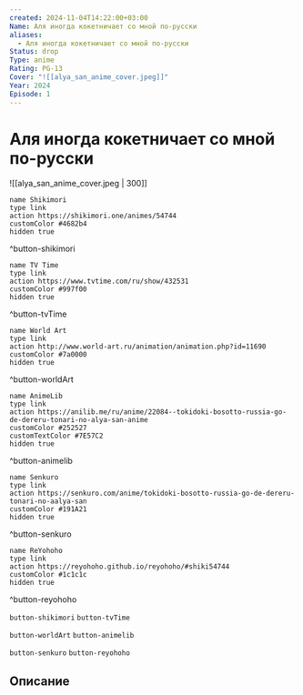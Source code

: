 ```yaml
---
created: 2024-11-04T14:22:00+03:00
Name: Аля иногда кокетничает со мной по-русски
aliases:
  - Аля иногда кокетничает со мной по-русски
Status: drop
Type: anime
Rating: PG-13
Cover: "![[alya_san_anime_cover.jpeg]]"
Year: 2024
Episode: 1
---
```


# Аля иногда кокетничает со мной по-русски

![[alya_san_anime_cover.jpeg | 300]]

```button
name Shikimori
type link
action https://shikimori.one/animes/54744
customColor #4682b4
hidden true
```
^button-shikimori

```button
name TV Time
type link
action https://www.tvtime.com/ru/show/432531
customColor #997f00
hidden true
```
^button-tvTime

```button
name World Art
type link
action http://www.world-art.ru/animation/animation.php?id=11690
customColor #7a0000
hidden true
```
^button-worldArt

```button
name AnimeLib
type link
action https://anilib.me/ru/anime/22084--tokidoki-bosotto-russia-go-de-dereru-tonari-no-alya-san-anime
customColor #252527
customTextColor #7E57C2
hidden true
```
^button-animelib

```button
name Senkuro
type link
action https://senkuro.com/anime/tokidoki-bosotto-russia-go-de-dereru-tonari-no-aalya-san
customColor #191A21
hidden true
```
^button-senkuro

```button
name ReYohoho
type link
action https://reyohoho.github.io/reyohoho/#shiki54744
customColor #1c1c1c
hidden true
```
^button-reyohoho

`button-shikimori` `button-tvTime`

`button-worldArt` `button-animelib`

`button-senkuro` `button-reyohoho`

## Описание

